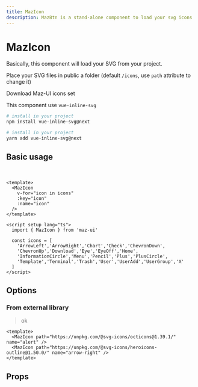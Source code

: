 ```yaml
---
title: MazIcon
description: MazBtn is a stand-alone component to load your svg icons
---
```


# MazIcon

Basically, this component will load your SVG from your project.

Place your SVG files in public a folder (default `/icons`, use `path` attribute to change it)

<MazBtn download href="/icons/icons.zip" right-icon="Download">
  Download Maz-UI icons set
</MazBtn>

This component use `vue-inline-svg`

<NpmBadge package="vue-inline-svg" dist-tag="next" />

<CodeGroup>

  <CodeGroupItem title="NPM" active>

```bash
# install in your project
npm install vue-inline-svg@next
```
  </CodeGroupItem>

  <CodeGroupItem title="YARN">

```bash
# install in your project
yarn add vue-inline-svg@next
```
  </CodeGroupItem>
</CodeGroup>

## Basic usage

<br />

<div class="flex items-start flex-wrap gap-05">
  <MazIcon v-for="icon in icons" :key="icon" :name="icon" />
</div>

<script setup lang="ts">
  const icons = [
    'ArrowLeft','ArrowRight','Chart','Check','ChevronDown',
    'ChevronUp','Download','Eye','EyeOff','Home',
    'InformationCircle','Menu','Pencil','Plus','PlusCircle',
    'Template','Terminal','Trash','User','UserAdd','UserGroup','X'
  ]
</script>

```vue
<template>
  <MazIcon
    v-for="icon in icons"
    :key="icon"
    :name="icon"
  />
</template>

<script setup lang="ts">
  import { MazIcon } from 'maz-ui'

  const icons = [
    'ArrowLeft','ArrowRight','Chart','Check','ChevronDown',
    'ChevronUp','Download','Eye','EyeOff','Home',
    'InformationCircle','Menu','Pencil','Plus','PlusCircle',
    'Template','Terminal','Trash','User','UserAdd','UserGroup','X'
  ]
</script>
```

## Options

### From external library

> ok

<div class="flex items-start flex-wrap gap-05">
  <MazIcon path="https://unpkg.com/browse/@svg-icons/octicons@1.39.1" name="alert" />
  <MazIcon path="https://unpkg.com/browse/@svg-icons/heroicons-outline@1.50.0" name="arrow-right" />
</div>

```vue
<template>
  <MazIcon path="https://unpkg.com/@svg-icons/octicons@1.39.1/" name="alert" />
  <MazIcon path="https://unpkg.com/@svg-icons/heroicons-outline@1.50.0/" name="arrow-right" />
</template>
```

## Props

<ComponentPropDoc component="MazIcon" />